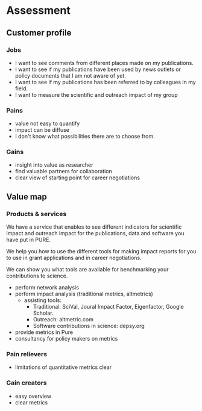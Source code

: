 # Assessment

## Customer profile

### Jobs

* I want to see comments from different places made on my publications.
* I want to see if my publications have been used by news outlets or policy documents that I am not aware of yet.
* I want to see if my publications has been referred to by colleagues in my field.
* I want to measure the scientific and outreach impact of my group

### Pains

* value not easy to quantify
* impact can be diffuse
* I don't know what possibilities there are to choose from.

### Gains

* insight into value as researcher
* find valuable partners for collaboration
* clear view of starting point for career negotiations

## Value map

### Products & services

We have a service that enables to see different indicators for scientific impact and outreach impact for the publications, data and software you have put in PURE.

We help you how to use the different tools for making impact reports for you to use in grant applications and in career negotiations.

We can show you what tools are available for benchmarking your contributions to science.

* perform network analysis
* perform impact analysis (traditional metrics, altmetrics)
  * assisting tools:
    * Traditional: SciVal, Joural Impact Factor, Eigenfactor, Google Scholar.
    * Outreach: altmetric.com
    * Software contributions in science: depsy.org
* provide metrics in Pure
* consultancy for policy makers on metrics

### Pain relievers

* limitations of quantitative metrics clear

### Gain creators

* easy overview
* clear metrics
